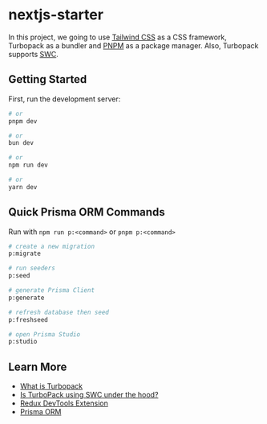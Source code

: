 # nextjs-starter

In this project, we going to use [Tailwind CSS](https://tailwindcss.com/) as a CSS framework, Turbopack as a bundler and [PNPM](https://pnpm.io/) as a package manager. Also, Turbopack supports [SWC](https://swc.rs/).

## Getting Started

First, run the development server:

```bash
# or
pnpm dev

# or
bun dev

# or
npm run dev

# or
yarn dev
```

## Quick Prisma ORM Commands

Run with `npm run p:<command>` or `pnpm p:<command>`

```bash
# create a new migration
p:migrate

# run seeders
p:seed

# generate Prisma Client
p:generate

# refresh database then seed
p:freshseed

# open Prisma Studio
p:studio
```

## Learn More

- [What is Turbopack](https://www.youtube.com/watch?v=6ZwnBI4Rb1w)
- [Is TurboPack using SWC under the hood?](https://github.com/vercel/turbo/discussions/2350#discussioncomment-3965562)
- [Redux DevTools Extension](https://github.com/reduxjs/redux-devtools)
- [Prisma ORM](https://www.prisma.io/orm)
